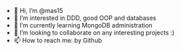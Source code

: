- 👋 Hi, I’m @mas15
- 👀 I’m interested in DDD, good OOP and databases
- 🌱 I’m currently learning MongoDB administration
- 💞️ I’m looking to collaborate on any interesting projects :) 
- 📫 How to reach me: by Github
